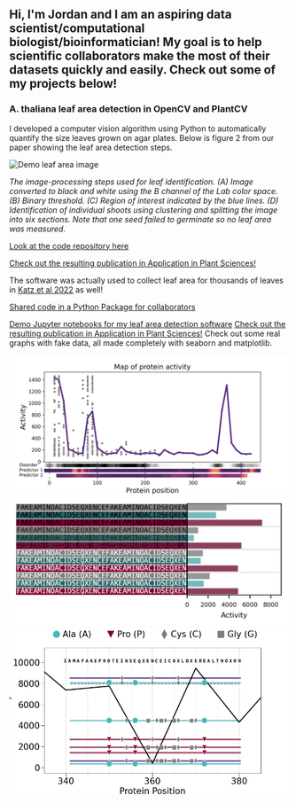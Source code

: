## Hi, I'm Jordan and I am an aspiring data scientist/computational biologist/bioinformatician! My goal is to help scientific collaborators make the most of their datasets quickly and easily. Check out some of my projects below!

### A. thaliana leaf area detection in OpenCV and PlantCV
I developed a computer vision algorithm using Python to automatically quantify the size leaves grown on agar plates. Below is figure 2 from our paper showing the leaf area detection steps.

![Demo leaf area image](https://user-images.githubusercontent.com/72272198/235205383-44b73a77-794c-4455-9eda-a535eeef7117.png)

*The image-processing steps used for leaf identification. (A) Image converted to black and white using the B channel of the Lab color space. (B) Binary threshold. (C) Region of interest indicated by the blue lines. (D) Identification of individual shoots using clustering and splitting the image into six sections. Note that one seed failed to germinate so no leaf area was measured.*

[Look at the code repository here](https://github.com/massivejords/Agar-plate-leaf-area)

[Check out the resulting publication in Application in Plant Sciences!](https://bsapubs.onlinelibrary.wiley.com/doi/10.1002/aps3.11504)

The software was actually used to collect leaf area for thousands of leaves in [Katz et al 2022](https://pubmed.ncbi.nlm.nih.gov/36130068/) as well!

[Shared code in a Python Package for collaborators](https://github.com/massivejords/tools)

[Demo Jupyter notebooks for my leaf area detection software](https://github.com/massivejords/Agar-plate-leaf-area)
[Check out the resulting publication in Application in Plant Sciences!](https://bsapubs.onlinelibrary.wiley.com/doi/10.1002/aps3.11504)
Check out some real graphs with fake data, all made completely with seaborn and matplotlib.

![Graph with colorbars](https://github.com/massivejords/massivejords/raw/main/misc_1.png)
![Graph with legend and tile bars](https://github.com/massivejords/massivejords/raw/main/misc_3.png)
![Graph with sequences](https://github.com/massivejords/massivejords/raw/main/misc_4.png)

